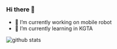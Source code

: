 ### Hi there 👋

- 🔭 I’m currently working on mobile robot
- 🌱 I’m currently learning in KGTA

![github stats](https://github-readme-stats.vercel.app/api?username=Cimer17&show_icons=true&theme=radical)

